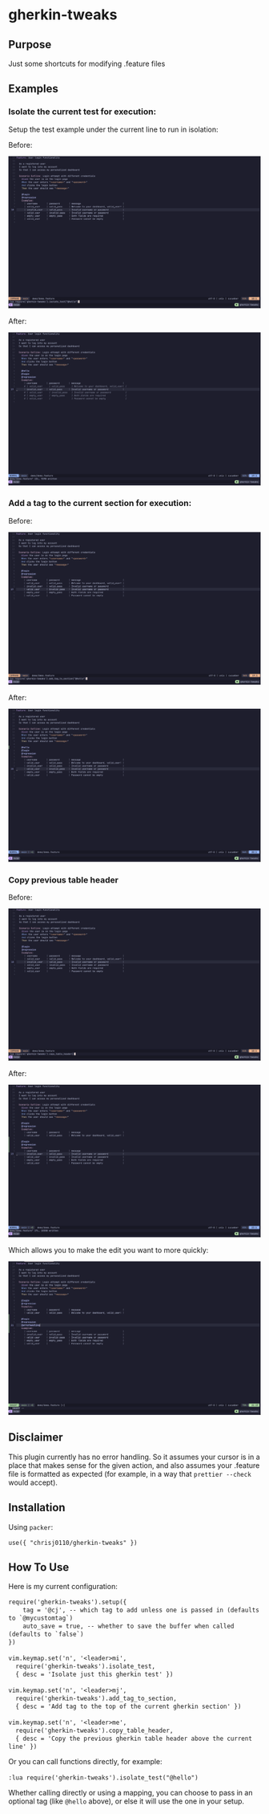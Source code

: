 # gherkin-tweaks

## Purpose

Just some shortcuts for modifying .feature files

## Examples

### Isolate the current test for execution:

Setup the test example under the current line to run in isolation:

Before:

![Before isolating test](img/isolate-before.png)

After:

![After isolating test](img/isolate-after.png)

### Add a tag to the current section for execution:

Before:

![Before adding tag to section](img/add-tag-before.png)

After:

![After adding tag to section](img/add-tag-after.png)

### Copy previous table header

Before:

![Before copying previous table header](img/copy-table-header-before.png)

After:

![After copying previous table header](img/copy-table-header-after.png)

Which allows you to make the edit you want to more quickly:

![Final after copying previous table header](img/copy-table-header-final.png)

## Disclaimer

This plugin currently has no error handling. So it assumes your cursor is in a place that makes sense for the given action, and also assumes your .feature file is formatted as expected (for example, in a way that `prettier --check` would accept).

## Installation

Using `packer`:

```
use({ "chrisj0110/gherkin-tweaks" })
```

## How To Use

Here is my current configuration:

```
require('gherkin-tweaks').setup({
    tag = '@cj', -- which tag to add unless one is passed in (defaults to `@mycustomtag`)
    auto_save = true, -- whether to save the buffer when called (defaults to `false`)
})

vim.keymap.set('n', '<leader>mi',
  require('gherkin-tweaks').isolate_test,
  { desc = 'Isolate just this gherkin test' })

vim.keymap.set('n', '<leader>mj',
  require('gherkin-tweaks').add_tag_to_section,
  { desc = 'Add tag to the top of the current gherkin section' })

vim.keymap.set('n', '<leader>me',
  require('gherkin-tweaks').copy_table_header,
  { desc = 'Copy the previous gherkin table header above the current line' })
```

Or you can call functions directly, for example:

`:lua require('gherkin-tweaks').isolate_test("@hello")`

Whether calling directly or using a mapping, you can choose to pass in an optional tag (like `@hello` above), or else it will use the one in your setup.

